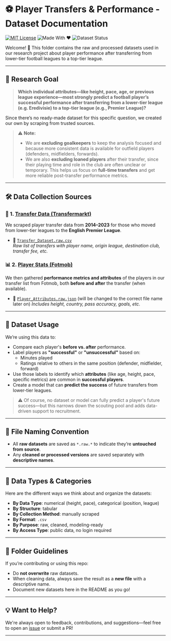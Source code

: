 # ⚽ Player Transfers & Performance - Dataset Documentation

[![MIT License](https://img.shields.io/badge/license-MIT-blue.svg)](../LICENSE)
![Made With ❤️](https://img.shields.io/badge/Made%20with-Love-orange.svg)
![Dataset Status](https://img.shields.io/badge/Datasets-Up%20to%20Date-brightgreen.svg)

Welcome! 👋 This folder contains the raw and processed datasets used in our
research project about player performance after transferring from lower-tier
football leagues to a top-tier league.

---

## 🧠 Research Goal

> **Which individual attributes—like height, pace, age, or previous league
experience—most strongly predict a football player’s successful performance
after transferring from a lower-tier league (e.g.
Eredivisie) to a top-tier league (e.g., Premier League)?**

Since there’s no ready-made dataset for this specific question, we created our
own by scraping from trusted sources.

> ⚠️ **Note:**  
>
> - We are **excluding goalkeepers** to keep the analysis focused and because
more consistent data is available for outfield players (defenders, midfielders, forwards).
> - We are also **excluding loaned players** after their transfer, since their
playing time and role in the club are often unclear or temporary. This helps us
focus on **full-time transfers** and get more reliable post-transfer performance
metrics.

---

## 🛠️ Data Collection Sources

### 🔄 1. [Transfer Data (Transfermarkt)](https://www.transfermarkt.com)

We scraped player transfer data from **2014–2023** for those who moved from
lower-tier leagues to the **English Premier League**.

- 📄 [`Transfer_Dataset.raw.csv`](./Transfer_Dataset.raw.csv)  
  *Raw list of transfers with player name, origin league, destination club,
  transfer fee, etc.*

### 📊 2. [Player Stats (Fotmob)](https://www.fotmob.com)

We then gathered **performance metrics and attributes** of the players in our
transfer list from Fotmob, both **before and after** the transfer (when available).

- 📄 [`Player_Attributes.raw.json`](./player_attributes_fotmob.raw.json)
(will be changed to the correct file name later on)
  *Includes height, country, pass accuracy, goals, etc.*

---

## 🧼 Dataset Usage

We’re using this data to:

- Compare each player's **before vs. after** performance.
- Label players as **"successful"** or **"unsuccessful"** based on:
  - Minutes played
  - Ratings relative to others in the same position (defender, midfielder, forward)
- Use those labels to identify which **attributes**
(like age, height, pace, specific metrics)
are common in **successful players**.
- Create a model that can **predict the success** of future transfers from
lower-tier leagues.

> ⚠️ Of course, no dataset or model can fully predict a player's future
success—but this narrows down the scouting pool and adds data-driven support to recruitment.

---

## 🧾 File Naming Convention

- All **raw datasets** are saved as `*.raw.*` to indicate they’re **untouched
from source**.
- Any **cleaned or processed versions** are saved separately with **descriptive names**.

---

## 🧠 Data Types & Categories

Here are the different ways we think about and organize the datasets:

- **By Data Type**: numerical (height, pace), categorical (position, league)
- **By Structure**: tabular
- **By Collection Method**: manually scraped
- **By Format**: `.csv`
- **By Purpose**: raw, cleaned, modeling-ready
- **By Access Type**: public data, no login required

---

## 📁 Folder Guidelines

If you’re contributing or using this repo:

- Do **not overwrite** raw datasets.
- When cleaning data, always save the result as a **new file** with a
descriptive name.
- Document new datasets here in the README as you go!

---

## 💡 Want to Help?

We're always open to feedback, contributions, and suggestions—feel free to open
an [issue](https://github.com/MIT-Emerging-Talent/ET6-CDSP-group-23-repo/issues)
or submit a PR!

---
